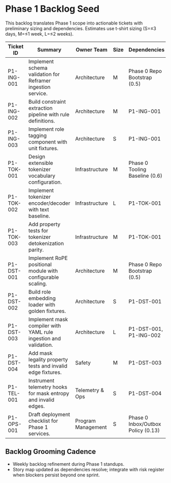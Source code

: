 # Phase 1 Backlog Seed

This backlog translates Phase 1 scope into actionable tickets with preliminary sizing and dependencies. Estimates use t-shirt sizing (S=≤3 days, M=≤1 week, L=≤2 weeks).

| Ticket ID | Summary | Owner Team | Size | Dependencies | Notes |
| --- | --- | --- | --- | --- | --- |
| P1-ING-001 | Implement schema validation for Reframer ingestion service. | Architecture | M | Phase 0 Repo Bootstrap (0.5) | Blocker for ingestion API contract. |
| P1-ING-002 | Build constraint extraction pipeline with rule definitions. | Architecture | M | P1-ING-001 | Requires YAML rule ingestion scaffolding. |
| P1-ING-003 | Implement role tagging component with unit fixtures. | Architecture | S | P1-ING-001 | Shares vocabulary with tokenizer. |
| P1-TOK-001 | Design extensible tokenizer vocabulary configuration. | Infrastructure | M | Phase 0 Tooling Baseline (0.6) | Seeds codec interface. |
| P1-TOK-002 | Implement tokenizer encoder/decoder with text baseline. | Infrastructure | L | P1-TOK-001 | Coordinate with distinction masks. |
| P1-TOK-003 | Add property tests for tokenizer detokenization parity. | Infrastructure | M | P1-TOK-001 | Integrate into CI smoke suite. |
| P1-DST-001 | Implement RoPE positional module with configurable scaling. | Architecture | M | Phase 0 Repo Bootstrap (0.5) | Must align with downstream decoder stack. |
| P1-DST-002 | Build role embedding loader with golden fixtures. | Architecture | S | P1-DST-001 | Dependent on telemetry hooks. |
| P1-DST-003 | Implement mask compiler with YAML rule ingestion and validation. | Architecture | L | P1-DST-001, P1-ING-002 | Ensure support for all mask classes. |
| P1-DST-004 | Add mask legality property tests and invalid edge fixtures. | Safety | M | P1-DST-003 | Telemetry to track violations. |
| P1-TEL-001 | Instrument telemetry hooks for mask entropy and invalid edges. | Telemetry & Ops | S | P1-DST-004 | Feed into SLA dashboard. |
| P1-OPS-001 | Draft deployment checklist for Phase 1 services. | Program Management | S | Phase 0 Inbox/Outbox Policy (0.13) | Stored in `inbox/` pending approval. |

## Backlog Grooming Cadence

- Weekly backlog refinement during Phase 1 standups.
- Story map updated as dependencies resolve; integrate with risk register when blockers persist beyond one sprint.
